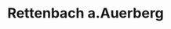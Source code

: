 ---
title: Rettenbach a.Auerberg
url: /rettenbach-a-auerberg/
latitude: 47.775
longitude: 10.751
---